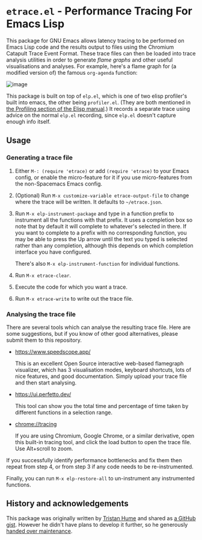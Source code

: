# `etrace.el` - Performance Tracing For Emacs Lisp

This package for GNU Emacs allows latency tracing to be performed on
Emacs Lisp code and the results output to files using the Chromium
Catapult Trace Event Format.  These trace files can then be loaded
into trace analysis utilities in order to generate *flame graphs* and
other useful visualisations and analyses.  For example, here's a flame
graph for (a modified version of) the famous `org-agenda` function:

![image](https://user-images.githubusercontent.com/100738/96385726-9e5eb580-118d-11eb-8ded-569cf8faf9b4.png)

This package is built on top of `elp.el`, which is one of two elisp
profiler's built into emacs, the other being `profiler.el`.  (They are
both mentioned in [the Profiling section of the Elisp
manual](https://www.gnu.org/software/emacs/manual/html_node/elisp/Profiling.html).)
It records a separate trace using advice on the normal `elp.el`
recording, since `elp.el` doesn't capture enough info itself.

## Usage

### Generating a trace file

1.  Either `M-: (require 'etrace)` or add `(require 'etrace)` to your
    Emacs config, or enable the micro-feature for it if you use
    micro-features from the non-Spacemacs Emacs config.

2.  (Optional) Run `M-x customize-variable etrace-output-file` to
    change where the trace will be written.  It defaults to `~/etrace.json`.

3.  Run `M-x elp-instrument-package` and type in a function prefix to
    instrument all the functions with that prefix.  It uses a
    completion box so note that by default it will complete to
    whatever's selected in there.  If you want to complete to a prefix
    with no corresponding function, you may be able to press the Up
    arrow until the text you typed is selected rather than any
    completion, although this depends on which completion interface
    you have configured.

    There's also `M-x elp-instrument-function` for individual
    functions.

4.  Run `M-x etrace-clear`.

5.  Execute the code for which you want a trace.

6.  Run `M-x etrace-write` to write out the trace file.

### Analysing the trace file

There are several tools which can analyse the resulting trace file.
Here are some suggestions, but if you know of other good alternatives,
please submit them to this repository.

*   https://www.speedscope.app/

    This is an excellent Open Source interactive web-based flamegraph
    visualizer, which has 3 visualisation modes, keyboard shortcuts,
    lots of nice features, and good documentation.  Simply upload your
    trace file and then start analysing.

*   https://ui.perfetto.dev/

    This tool can show you the total time and percentage of time taken
    by different functions in a selection range.

*  [chrome://tracing](chrome://tracing)

    If you are using Chromium, Google Chrome, or a similar derivative,
    open this built-in tracing tool, and click the load button to open
    the trace file.  Use Alt+scroll to zoom.

If you successfully identify performance bottlenecks and fix them then
repeat from step 4, or from step 3 if any code needs to be
re-instrumented.

Finally, you can run `M-x elp-restore-all` to un-instrument any
instrumented functions.

## History and acknowledgements

This package was originally written by [Tristan
Hume](https://github.com/trishume) and shared as [a GitHub
gist](https://gist.github.com/trishume/40bf7045a23412d4c016f5e8533437db).
However he didn't have plans to develop it further, so he generously
[handed over
maintenance](https://gist.github.com/trishume/40bf7045a23412d4c016f5e8533437db#gistcomment-3495349).
